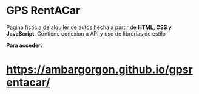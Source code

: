 # GPS RentACar
Pagina ficticia de alquiler de autos hecha a partir de **HTML, CSS y JavaScript**. Contiene conexion a API y uso de librerias de estilo

**Para acceder:**
# https://ambargorgon.github.io/gpsrentacar/
